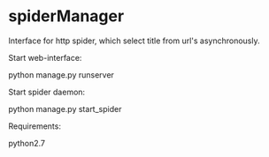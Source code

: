 # spiderManager

Interface for http spider, which select title from url's asynchronously.

Start web-interface:

python manage.py runserver

Start spider daemon:

python manage.py start_spider

Requirements:

python2.7
